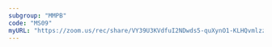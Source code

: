 ```yaml
---
subgroup: "MMPB"
code: "MS09"
myURL: "https://zoom.us/rec/share/VY39U3KVdfuI2NDwds5-quXynO1-KLHQvmlzzDwCWXqkiEwWl1BXHFhoG099f_sl.EsaDVYrpoQ7CB-p6?startTime=1623803874000"
---
```

